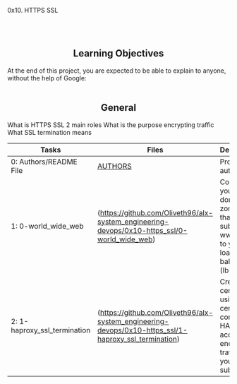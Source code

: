 0x10. HTTPS SSL

<br>
<br>
<center> <h2>Learning Objectives</h2> </center>

At the end of this project, you are expected to be able to explain to anyone, without the help of Google:
<br>
<br>
<center> <h2>General</h2> </center>
What is HTTPS SSL 2 main roles
What is the purpose encrypting traffic
What SSL termination means



| Tasks | Files | Description |
| ----- | ----- | ------ |
| 0: Authors/README File | [AUTHORS](https://github.com/Oliveth96/alx-system_engineering-devops/0x10-https_ssl/AUTHORS) | Project authors |
| 1: 0-world_wide_web | (https://github.com/Oliveth96/alx-system_engineering-devops/0x10-https_ssl/0-world_wide_web) |Configure your domain zone so that the subdomain www points to your load-balancer IP (lb-01). |
| 2: 1-haproxy_ssl_termination | (https://github.com/Oliveth96/alx-system_engineering-devops/0x10-https_ssl/1-haproxy_ssl_termination) | Create a certificate using certbot and configure HAproxy to accept encrypted traffic for your subdomain |









